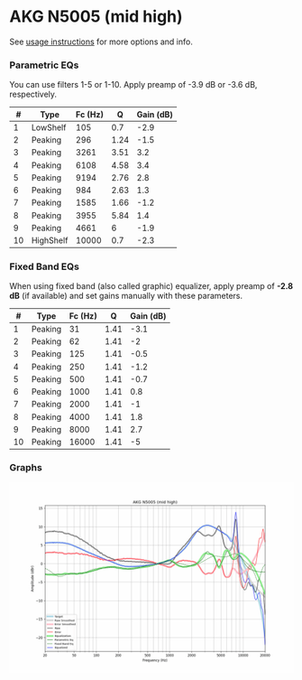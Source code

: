 # AKG N5005 (mid high)
See [usage instructions](https://github.com/jaakkopasanen/AutoEq#usage) for more options and info.

### Parametric EQs
You can use filters 1-5 or 1-10. Apply preamp of -3.9 dB or -3.6 dB, respectively.

|   # | Type      |   Fc (Hz) |    Q |   Gain (dB) |
|-----|-----------|-----------|------|-------------|
|   1 | LowShelf  |       105 | 0.7  |        -2.9 |
|   2 | Peaking   |       296 | 1.24 |        -1.5 |
|   3 | Peaking   |      3261 | 3.51 |         3.2 |
|   4 | Peaking   |      6108 | 4.58 |         3.4 |
|   5 | Peaking   |      9194 | 2.76 |         2.8 |
|   6 | Peaking   |       984 | 2.63 |         1.3 |
|   7 | Peaking   |      1585 | 1.66 |        -1.2 |
|   8 | Peaking   |      3955 | 5.84 |         1.4 |
|   9 | Peaking   |      4661 | 6    |        -1.9 |
|  10 | HighShelf |     10000 | 0.7  |        -2.3 |

### Fixed Band EQs
When using fixed band (also called graphic) equalizer, apply preamp of **-2.8 dB** (if available) and set gains manually with these parameters.

|   # | Type    |   Fc (Hz) |    Q |   Gain (dB) |
|-----|---------|-----------|------|-------------|
|   1 | Peaking |        31 | 1.41 |        -3.1 |
|   2 | Peaking |        62 | 1.41 |        -2   |
|   3 | Peaking |       125 | 1.41 |        -0.5 |
|   4 | Peaking |       250 | 1.41 |        -1.2 |
|   5 | Peaking |       500 | 1.41 |        -0.7 |
|   6 | Peaking |      1000 | 1.41 |         0.8 |
|   7 | Peaking |      2000 | 1.41 |        -1   |
|   8 | Peaking |      4000 | 1.41 |         1.8 |
|   9 | Peaking |      8000 | 1.41 |         2.7 |
|  10 | Peaking |     16000 | 1.41 |        -5   |

### Graphs
![](./AKG%20N5005%20(mid%20high).png)
